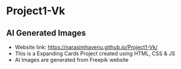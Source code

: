 # Project1-Vk
## AI Generated Images
* Website link: https://narasimhavenu.github.io/Project1-Vk/
* This is a Expanding Cards Project created using HTML, CSS & JS 
* AI Images are generated from Freepik website
